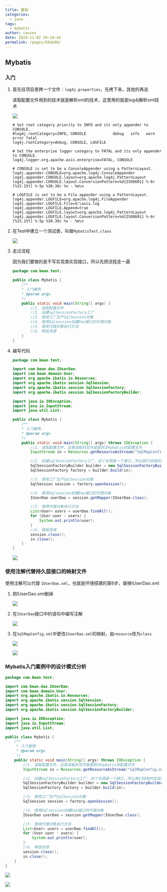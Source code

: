 ```yaml
---
title: 基础
categories: 
  - java
tags: 
  - mybatis
author: causes
date: 2024-11-02 20:10:44
permalink: /pages/83eb96/
---
```

## Mybatis

### 入门

1. 首先往项目里拷一个文件：`log4j.properties`，先拷下来，其他的再说

    读取配置文件用到的技术就是解析xml的技术，这里用的就是log4j解析xml技术

    ![](https://cdn.nlark.com/yuque/0/2021/png/1607475/1609948077998-4ab3e9a2-13b8-49da-a23c-ad007541d0cd.png)

    ```properties
    # Set root category priority to INFO and its only appender to CONSOLE.
    #log4j.rootCategory=INFO, CONSOLE            debug   info   warn error fatal
    log4j.rootCategory=debug, CONSOLE, LOGFILE

    # Set the enterprise logger category to FATAL and its only appender to CONSOLE.
    log4j.logger.org.apache.axis.enterprise=FATAL, CONSOLE

    # CONSOLE is set to be a ConsoleAppender using a PatternLayout.
    log4j.appender.CONSOLE=org.apache.log4j.ConsoleAppender
    log4j.appender.CONSOLE.layout=org.apache.log4j.PatternLayout
    log4j.appender.CONSOLE.layout.ConversionPattern=%d{ISO8601} %-6r [%15.15t] %-5p %30.30c %x - %m\n

    # LOGFILE is set to be a File appender using a PatternLayout.
    log4j.appender.LOGFILE=org.apache.log4j.FileAppender
    log4j.appender.LOGFILE.File=d:\axis.log
    log4j.appender.LOGFILE.Append=true
    log4j.appender.LOGFILE.layout=org.apache.log4j.PatternLayout
    log4j.appender.LOGFILE.layout.ConversionPattern=%d{ISO8601} %-6r [%15.15t] %-5p %30.30c %x - %m\n
    ```

2. 在Test中建立一个测试类，叫做`MybatisTest.class`

    ![](https://cdn.nlark.com/yuque/0/2021/png/1607475/1609948077996-64e6ff7b-2988-4f7b-ba0e-5e369b141471.png)

3. 走过流程

    因为我们要做的是不写实现类实现接口，所以先把流程走一遍

    ```java
    package com.bean.test;

    public class Mybatis {
        /**
        * 入门案例
        * @param args
        */
        public static void main(String[] args) {
            //1. 读取配置文件
            //2. 创建sqlSessionFactory工厂
            //3. 使用工厂生产SqlSession对象
            //4. 使用Sqlsession创建Dao接口的代理对象
            //5. 使用代理对象执行方法
            //6. 释放资源
        }
    }
    ```

4. 编写代码

    ```java
    package com.bean.test;

    import com.bean.dao.IUserDao;
    import com.bean.domain.User;
    import org.apache.ibatis.io.Resources;
    import org.apache.ibatis.session.SqlSession;
    import org.apache.ibatis.session.SqlSessionFactory;
    import org.apache.ibatis.session.SqlSessionFactoryBuilder;

    import java.io.IOException;
    import java.io.InputStream;
    import java.util.List;

    public class Mybatis {
        /**
        * 入门案例
        * @param args
        */
        public static void main(String[] args) throws IOException {
            //1. 读取配置文件，这里读取的文件就是刚才mybatis的配置文件
            InputStream in = Resources.getResourceAsStream("SqlMapConfig.xml");

            //2. 创建sqlSessionFactory工厂，这个东西是一个接口，所以我们找他的实现类
            SqlSessionFactoryBuilder builder = new SqlSessionFactoryBuilder();
            SqlSessionFactory factory = builder.build(in);

            //3. 使用工厂生产SqlSession对象
            SqlSession session = factory.openSession();

            //4. 使用Sqlsession创建Dao接口的代理对象
            IUserDao userDao = session.getMapper(IUserDao.class);

            //5. 使用代理对象执行方法
            List<User> users = userDao.findAll();
            for (User user : users) {
                System.out.println(user);
            }
            //6. 释放资源
            session.close();
            in.close();
        }
    }
    ```

    ![](https://cdn.nlark.com/yuque/0/2021/png/1607475/1609948078003-d31ad059-c799-4aac-adfc-050e4c02b691.png)

### 使用注解代替持久层接口的映射文件


使用注解可以代替 `IUserDao.xml`，也就是环境搭建的第6步，替换IUserDao.xml

1. 把IUserDao.xml删掉

    ![](https://cdn.nlark.com/yuque/0/2021/png/1607475/1609948078012-a01acc12-f967-4da5-afd9-808a72317b9e.png)

2. 在`IUserDao`接口中的语句中编写注解

    ![](https://cdn.nlark.com/yuque/0/2021/png/1607475/1609948078016-7fb2e106-5393-4256-8e48-98a5bae5bc3e.png)

3. 在`SqlMapConfig.xml`中更改`IUserDao.xml`的映射，由`resource`改为`class`

    ![](https://cdn.nlark.com/yuque/0/2021/png/1607475/1609948078058-292c75e4-84ef-4de3-a428-282c9a16cb01.png)

    ![](https://cdn.nlark.com/yuque/0/2021/png/1607475/1609948078064-12c48300-7c43-43a6-a8d2-ee7984a2614c.png)

### Mybatis入门案例中的设计模式分析


```java
package com.bean.test;

import com.bean.dao.IUserDao;
import com.bean.domain.User;
import org.apache.ibatis.io.Resources;
import org.apache.ibatis.session.SqlSession;
import org.apache.ibatis.session.SqlSessionFactory;
import org.apache.ibatis.session.SqlSessionFactoryBuilder;

import java.io.IOException;
import java.io.InputStream;
import java.util.List;

public class Mybatis {
    /**
     * 入门案例
     * @param args
     */
    public static void main(String[] args) throws IOException {
        //1. 读取配置文件，这里读取的文件就是刚才mybatis的配置文件
        InputStream in = Resources.getResourceAsStream("SqlMapConfig.xml");

        //2. 创建sqlSessionFactory工厂，这个东西是一个接口，所以我们找他的实现类
        SqlSessionFactoryBuilder builder = new SqlSessionFactoryBuilder();
        SqlSessionFactory factory = builder.build(in);

        //3. 使用工厂生产SqlSession对象
        SqlSession session = factory.openSession();

        //4. 使用Sqlsession创建Dao接口的代理对象
        IUserDao userDao = session.getMapper(IUserDao.class);

        //5. 使用代理对象执行方法
        List<User> users = userDao.findAll();
        for (User user : users) {
            System.out.println(user);
        }
        //6. 释放资源
        session.close();
        in.close();
    }
}
```

![](https://cdn.nlark.com/yuque/0/2021/png/1607475/1610422163841-0377be1b-0467-4c93-8f73-12311154ad9b.png)

![](https://cdn.nlark.com/yuque/0/2021/png/1607475/1609948078047-a1e1a8d2-c467-481b-ae9f-8f49df75fd41.png)